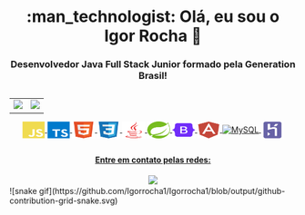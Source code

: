<div align="center">
 <h1> :man_technologist: Olá, eu sou o Igor Rocha 👋</h1>
  <h3>
Desenvolvedor Java Full Stack Junior formado pela Generation Brasil!
</h3>
</div>
 
 <table align="left">
 <a href="https://github.com/Igorrocha1">
  <row>
    <td>
     <!-- Card -->
      <img height="172em" src="https://github-readme-stats.vercel.app/api?username=Igorrocha1&show_icons=true&theme=dracula&include_all_commits=true&count_private=true"/>
    </td>
    <td>
      <img height="180em" src="https://github-readme-stats.vercel.app/api/top-langs/?username=Igorrocha1&layout=compact&langs_count=16&theme=dracula"/>
    </td>
  </row>
</table> 
 <div>
  
  
  <br>
  
<p align="center">
  <img align="center" alt="Js" height="30" width="40" src="https://raw.githubusercontent.com/devicons/devicon/master/icons/javascript/javascript-plain.svg">
  <img align="center" alt="Ts" height="30" width="40" src="https://raw.githubusercontent.com/devicons/devicon/master/icons/typescript/typescript-plain.svg">
  <img align="center" alt="HTML" height="30" width="40" src="https://raw.githubusercontent.com/devicons/devicon/master/icons/html5/html5-original.svg">
  <img align="center" alt="CSS" height="30" width="40" src="https://raw.githubusercontent.com/devicons/devicon/master/icons/css3/css3-original.svg">
  <img align="center" alt="Java" height="30" width="40" src="https://raw.githubusercontent.com/devicons/devicon/master/icons/java/java-plain.svg">
  <img align="center" alt="Spring" height="30" width="40" src="https://raw.githubusercontent.com/devicons/devicon/master/icons/spring/spring-original.svg">
  <img align="center" alt="Bootsrap" height="30" width="40" src="https://raw.githubusercontent.com/devicons/devicon/master/icons/bootstrap/bootstrap-plain.svg">
  <img align="center" alt="AngularJS" height="30" width="40" src="https://raw.githubusercontent.com/devicons/devicon/master/icons/angularjs/angularjs-plain.svg">
  <img align="center" alt="MySQL" height="30" width="40" src="https://cdn.jsdelivr.net/gh/devicons/devicon@latest/icons/mysql/mysql-original.svg">  
  <img align="center" alt="Heroku" height="30" width="40" src="https://github.com/devicons/devicon/blob/master/icons/heroku/heroku-plain.svg">
</p>

##

<div align="center">
 <h4>
   Entre em contato pelas redes:
  </h4>
    <a href="https://www.linkedin.com/in/igorrocha1/" target="_blank"><img src="https://img.shields.io/badge/-LinkedIn-%230077B5?style=for-the-badge&logo=linkedin&logoColor=white" target="_blank"></a>
  
  </div>
    ![snake gif](https://github.com/Igorrocha1/Igorrocha1/blob/output/github-contribution-grid-snake.svg)
  </div>
